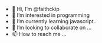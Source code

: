 - 👋 Hi, I’m @faithckip
- 👀 I’m interested in programming 
- 🌱 I’m currently learning javascript..
- 💞️ I’m looking to collaborate on ...
- 📫 How to reach me ...

<!---
faithckip/faithckip is a ✨ special ✨ repository because its `README.md` (this file) appears on your GitHub profile.
You can click the Preview link to take a look at your changes.
--->
